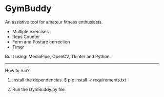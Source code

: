 # GymBuddy

An assistive tool for amateur fitness enthusiasts.
* Multiple exercises
* Reps Counter
* Form and Posture correction
* Timer

Built using: MediaPipe, OpenCV, Tkinter and Python.
_______________________________________________________

How to run?
1. Install the dependencies.
   $ pip install -r requirements.txt

2. Run the GymBuddy.py file.
